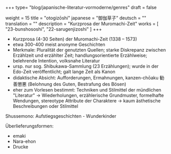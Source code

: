 +++
type= "blog/japanische-literatur-vormoderne/genres"
draft = false

weight = 15
title = "otogizōshi"
japanese = "御伽草子"
deutsch = ""
translation = ""
description = "Kurzprosa der Muromachi-Zeit"
works = [
    "23-bunshososhi",
    "22-sarugenjizoshi"
]
+++

- Kurzprosa (4-30 Seiten) der Muromachi-Zeit (1338 – 1573)
- etwa 300-400 meist anonyme Geschichten
- Merkmale: Pluralität der genutzten Quellen; starke Diskrepanz zwischen Erzählzeit und erzählter
Zeit; handlungsorientierte Erzählweise; belehrende Intention, volksnahe Literatur
- ursp. nur sog. Shibukawa-Sammlung (23 Erzählungen); wurde in der Edo-Zeit veröffentlicht; galt
lange Zeit als Kanon
- didaktische Absicht: Aufforderungen, Ermahnungen, kanzen-chōaku 勧善懲悪 (Belohnung des
Guten, Bestrafung des Bösen)
- eher zum Vorlesen bestimmt: Techniken und Stilmittel der mündlichen "Literatur"
-> Wiederholungen, erzählerische Grundmuster, formelhafte Wendungen, stereotype Attribute der
Charaktere -> kaum ästhetische Beschreibungen oder Stilmittel

Shussemono:
Aufstiegsgeschichten - Wunderkinder

Überlieferungsformen:

- emaki
- Nara-ehon
- Drucke
